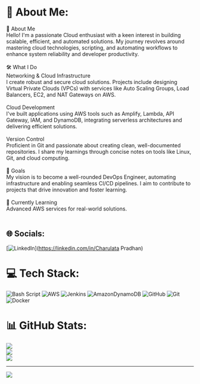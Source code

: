 # 💫 About Me:
👋 About Me<br>Hello! I'm a passionate Cloud enthusiast with a keen interest in building scalable, efficient, and automated solutions. My journey revolves around mastering cloud technologies, scripting, and automating workflows to enhance system reliability and developer productivity.<br><br>🛠 What I Do<br>Networking & Cloud Infrastructure<br>I create robust and secure cloud solutions. Projects include designing Virtual Private Clouds (VPCs) with services like Auto Scaling Groups, Load Balancers, EC2, and NAT Gateways on AWS.<br><br>Cloud Development<br>I've built applications using AWS tools such as Amplify, Lambda, API Gateway, IAM, and DynamoDB, integrating serverless architectures and delivering efficient solutions.<br><br>Version Control<br>Proficient in Git and passionate about creating clean, well-documented repositories. I share my learnings through concise notes on tools like Linux, Git, and cloud computing.<br><br>🚀 Goals<br>My vision is to become a well-rounded DevOps Engineer, automating infrastructure and enabling seamless CI/CD pipelines. I aim to contribute to projects that drive innovation and foster learning.<br><br>🌱 Currently Learning<br>Advanced AWS services for real-world solutions.<br><br>


## 🌐 Socials:
[![LinkedIn](https://img.shields.io/badge/LinkedIn-%230077B5.svg?logo=linkedin&logoColor=white)](https://linkedin.com/in/Charulata Pradhan) 

# 💻 Tech Stack:
![Bash Script](https://img.shields.io/badge/bash_script-%23121011.svg?style=for-the-badge&logo=gnu-bash&logoColor=white) ![AWS](https://img.shields.io/badge/AWS-%23FF9900.svg?style=for-the-badge&logo=amazon-aws&logoColor=white) ![Jenkins](https://img.shields.io/badge/jenkins-%232C5263.svg?style=for-the-badge&logo=jenkins&logoColor=white) ![AmazonDynamoDB](https://img.shields.io/badge/Amazon%20DynamoDB-4053D6?style=for-the-badge&logo=Amazon%20DynamoDB&logoColor=white) ![GitHub](https://img.shields.io/badge/github-%23121011.svg?style=for-the-badge&logo=github&logoColor=white) ![Git](https://img.shields.io/badge/git-%23F05033.svg?style=for-the-badge&logo=git&logoColor=white) ![Docker](https://img.shields.io/badge/docker-%230db7ed.svg?style=for-the-badge&logo=docker&logoColor=white)
# 📊 GitHub Stats:
![](https://github-readme-stats.vercel.app/api?username=charulata-pradhan&theme=dark&hide_border=false&include_all_commits=false&count_private=false)<br/>
![](https://github-readme-streak-stats.herokuapp.com/?user=charulata-pradhan&theme=dark&hide_border=false)<br/>
![](https://github-readme-stats.vercel.app/api/top-langs/?username=charulata-pradhan&theme=dark&hide_border=false&include_all_commits=false&count_private=false&layout=compact)

---
[![](https://visitcount.itsvg.in/api?id=charulata-pradhan&icon=0&color=0)](https://visitcount.itsvg.in)

<!-- Proudly created with GPRM ( https://gprm.itsvg.in ) -->

<!---
charulata-pradhan/charulata-pradhan is a ✨ special ✨ repository because its `README.md` (this file) appears on your GitHub profile.
You can click the Preview link to take a look at your changes.
--->
